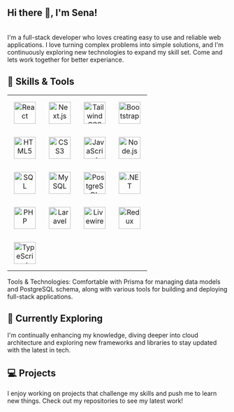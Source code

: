 ## Hi there 👋, I'm Sena!
<br/>I'm a full-stack developer who loves creating easy to use and reliable web applications. I love turning complex problems into simple solutions, and I'm continuously exploring new technologies to expand my skill set. Come and lets work together for better experiance.<br/>
## 🚀 Skills & Tools

<table>
  <tr>
    <td align="center" style="padding: 15px;">
      <img src="https://img.shields.io/badge/React-20232A?style=for-the-badge&logo=react&logoColor=61DAFB" alt="React" height="50" /><br/>
    </td>
    <td align="center" style="padding: 15px;">
      <img src="https://img.shields.io/badge/Next.js-000000?style=for-the-badge&logo=nextdotjs&logoColor=white" alt="Next.js" height="50" /><br/>
    </td>
    <td align="center" style="padding: 15px;">
      <img src="https://img.shields.io/badge/Tailwind_CSS-38B2AC?style=for-the-badge&logo=tailwind-css&logoColor=white" alt="Tailwind CSS" height="50" /><br/>
    </td>
    <td align="center" style="padding: 15px;">
      <img src="https://img.shields.io/badge/Bootstrap-563D7C?style=for-the-badge&logo=bootstrap&logoColor=white" alt="Bootstrap" height="50" /><br/>
    </td>
  </tr>
  <tr>
    <td align="center" style="padding: 15px;">
      <img src="https://img.shields.io/badge/HTML5-E34F26?style=for-the-badge&logo=html5&logoColor=white" alt="HTML5" height="50" /><br/>
    </td>
    <td align="center" style="padding: 15px;">
      <img src="https://img.shields.io/badge/CSS3-1572B6?style=for-the-badge&logo=css3&logoColor=white" alt="CSS3" height="50" /><br/>
    </td>
    <td align="center" style="padding: 15px;">
      <img src="https://img.shields.io/badge/JavaScript-F7DF1E?style=for-the-badge&logo=javascript&logoColor=black" alt="JavaScript" height="50" /><br/>
    </td>
    <td align="center" style="padding: 15px;">
      <img src="https://img.shields.io/badge/Node.js-339933?style=for-the-badge&logo=nodedotjs&logoColor=white" alt="Node.js" height="50" /><br/>
    </td>
  </tr>
  <tr>
    <td align="center" style="padding: 15px;">
      <img src="https://img.shields.io/badge/SQL-4479A1?style=for-the-badge&logo=mysql&logoColor=white" alt="SQL" height="50" /><br/>
    </td>
    <td align="center" style="padding: 15px;">
      <img src="https://img.shields.io/badge/MySQL-4479A1?style=for-the-badge&logo=mysql&logoColor=white" alt="MySQL" height="50" /><br/>
    </td>
    <td align="center" style="padding: 15px;">
      <img src="https://img.shields.io/badge/PostgreSQL-336791?style=for-the-badge&logo=postgresql&logoColor=white" alt="PostgreSQL" height="50" /><br/>
    </td>
    <td align="center" style="padding: 15px;">
      <img src="https://img.shields.io/badge/.NET-512BD4?style=for-the-badge&logo=dotnet&logoColor=white" alt=".NET" height="50" /><br/>
    </td>
  </tr>
  <tr>
    <td align="center" style="padding: 15px;">
      <img src="https://img.shields.io/badge/PHP-777BB4?style=for-the-badge&logo=php&logoColor=white" alt="PHP" height="50" /><br/>
    </td>
    <td align="center" style="padding: 15px;">
      <img src="https://img.shields.io/badge/Laravel-FF2D20?style=for-the-badge&logo=laravel&logoColor=white" alt="Laravel" height="50" /><br/>
    </td>
    <td align="center" style="padding: 15px;">
      <img src="https://img.shields.io/badge/Livewire-4E5D94?style=for-the-badge&logo=livewire&logoColor=white" alt="Livewire" height="50" /><br/>
    </td>
        <td align="center" style="padding: 15px;">
      <img src="https://img.shields.io/badge/Redux-4E5D94?style=for-the-badge&logo=redux&logoColor=white" alt="Redux" height="50" /><br/>
    </td>
  </tr>
  <tr>
    <td align="center" style="padding: 15px;">
      <img src="https://img.shields.io/badge/TypeScript-4E5D94?style=for-the-badge&logo=typescript&logoColor=white" alt="TypeScript" height="50" /><br/>
    </td>
  </tr>
</table>

Tools & Technologies: Comfortable with Prisma for managing data models and PostgreSQL schema, along with various tools for building and deploying full-stack applications.<br/>
## 🌱 Currently Exploring<br/>
I'm continually enhancing my knowledge, diving deeper into cloud architecture and exploring new frameworks and libraries to stay updated with the latest in tech.<br/>
## 💻 Projects<br/>
I enjoy working on projects that challenge my skills and push me to learn new things. Check out my repositories to see my latest work!
